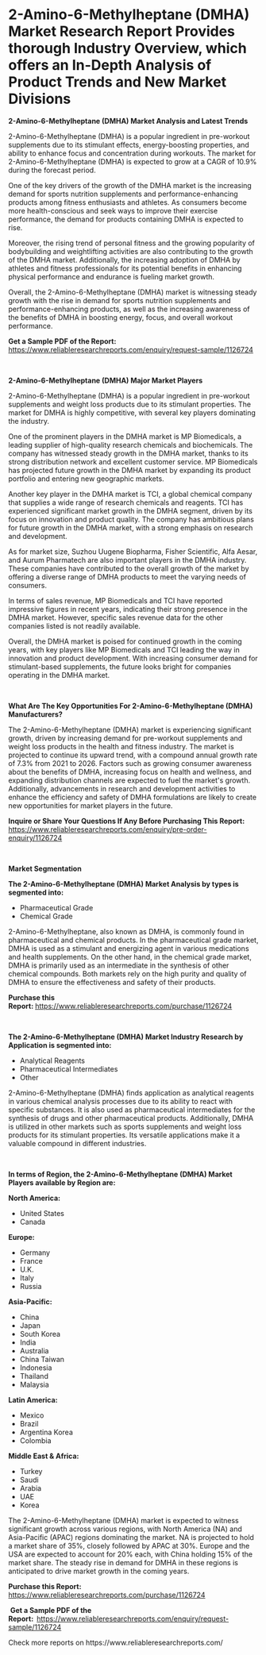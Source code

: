 <p><h1>2-Amino-6-Methylheptane (DMHA) Market Research Report Provides thorough Industry Overview, which offers an In-Depth Analysis of Product Trends and New Market Divisions</h1></p><p><strong>2-Amino-6-Methylheptane (DMHA) Market Analysis and Latest Trends</strong></p>
<p><p>2-Amino-6-Methylheptane (DMHA) is a popular ingredient in pre-workout supplements due to its stimulant effects, energy-boosting properties, and ability to enhance focus and concentration during workouts. The market for 2-Amino-6-Methylheptane (DMHA) is expected to grow at a CAGR of 10.9% during the forecast period.</p><p>One of the key drivers of the growth of the DMHA market is the increasing demand for sports nutrition supplements and performance-enhancing products among fitness enthusiasts and athletes. As consumers become more health-conscious and seek ways to improve their exercise performance, the demand for products containing DMHA is expected to rise.</p><p>Moreover, the rising trend of personal fitness and the growing popularity of bodybuilding and weightlifting activities are also contributing to the growth of the DMHA market. Additionally, the increasing adoption of DMHA by athletes and fitness professionals for its potential benefits in enhancing physical performance and endurance is fueling market growth.</p><p>Overall, the 2-Amino-6-Methylheptane (DMHA) market is witnessing steady growth with the rise in demand for sports nutrition supplements and performance-enhancing products, as well as the increasing awareness of the benefits of DMHA in boosting energy, focus, and overall workout performance.</p></p>
<p><strong>Get a Sample PDF of the Report:&nbsp;</strong> <a href="https://www.reliableresearchreports.com/enquiry/request-sample/1126724">https://www.reliableresearchreports.com/enquiry/request-sample/1126724</a></p>
<p>&nbsp;</p>
<p><strong>2-Amino-6-Methylheptane (DMHA) Major Market Players</strong></p>
<p><p>2-Amino-6-Methylheptane (DMHA) is a popular ingredient in pre-workout supplements and weight loss products due to its stimulant properties. The market for DMHA is highly competitive, with several key players dominating the industry.</p><p>One of the prominent players in the DMHA market is MP Biomedicals, a leading supplier of high-quality research chemicals and biochemicals. The company has witnessed steady growth in the DMHA market, thanks to its strong distribution network and excellent customer service. MP Biomedicals has projected future growth in the DMHA market by expanding its product portfolio and entering new geographic markets.</p><p>Another key player in the DMHA market is TCI, a global chemical company that supplies a wide range of research chemicals and reagents. TCI has experienced significant market growth in the DMHA segment, driven by its focus on innovation and product quality. The company has ambitious plans for future growth in the DMHA market, with a strong emphasis on research and development.</p><p>As for market size, Suzhou Uugene Biopharma, Fisher Scientific, Alfa Aesar, and Aurum Pharmatech are also important players in the DMHA industry. These companies have contributed to the overall growth of the market by offering a diverse range of DMHA products to meet the varying needs of consumers.</p><p>In terms of sales revenue, MP Biomedicals and TCI have reported impressive figures in recent years, indicating their strong presence in the DMHA market. However, specific sales revenue data for the other companies listed is not readily available.</p><p>Overall, the DMHA market is poised for continued growth in the coming years, with key players like MP Biomedicals and TCI leading the way in innovation and product development. With increasing consumer demand for stimulant-based supplements, the future looks bright for companies operating in the DMHA market.</p></p>
<p>&nbsp;</p>
<p><strong>What Are The Key Opportunities For 2-Amino-6-Methylheptane (DMHA) Manufacturers?</strong></p>
<p><p>The 2-Amino-6-Methylheptane (DMHA) market is experiencing significant growth, driven by increasing demand for pre-workout supplements and weight loss products in the health and fitness industry. The market is projected to continue its upward trend, with a compound annual growth rate of 7.3% from 2021 to 2026. Factors such as growing consumer awareness about the benefits of DMHA, increasing focus on health and wellness, and expanding distribution channels are expected to fuel the market's growth. Additionally, advancements in research and development activities to enhance the efficiency and safety of DMHA formulations are likely to create new opportunities for market players in the future.</p></p>
<p><strong>Inquire or Share Your Questions If Any Before Purchasing This Report:</strong> <a href="https://www.reliableresearchreports.com/enquiry/pre-order-enquiry/1126724">https://www.reliableresearchreports.com/enquiry/pre-order-enquiry/1126724</a></p>
<p>&nbsp;</p>
<p><strong>Market Segmentation</strong></p>
<p><strong>The 2-Amino-6-Methylheptane (DMHA) Market Analysis by types is segmented into:</strong></p>
<p><ul><li>Pharmaceutical Grade</li><li>Chemical Grade</li></ul></p>
<p><p>2-Amino-6-Methylheptane, also known as DMHA, is commonly found in pharmaceutical and chemical products. In the pharmaceutical grade market, DMHA is used as a stimulant and energizing agent in various medications and health supplements. On the other hand, in the chemical grade market, DMHA is primarily used as an intermediate in the synthesis of other chemical compounds. Both markets rely on the high purity and quality of DMHA to ensure the effectiveness and safety of their products.</p></p>
<p><strong>Purchase this Report:&nbsp;</strong><a href="https://www.reliableresearchreports.com/purchase/1126724">https://www.reliableresearchreports.com/purchase/1126724</a></p>
<p>&nbsp;</p>
<p><strong>The 2-Amino-6-Methylheptane (DMHA) Market Industry Research by Application is segmented into:</strong></p>
<p><ul><li>Analytical Reagents</li><li>Pharmaceutical Intermediates</li><li>Other</li></ul></p>
<p><p>2-Amino-6-Methylheptane (DMHA) finds application as analytical reagents in various chemical analysis processes due to its ability to react with specific substances. It is also used as pharmaceutical intermediates for the synthesis of drugs and other pharmaceutical products. Additionally, DMHA is utilized in other markets such as sports supplements and weight loss products for its stimulant properties. Its versatile applications make it a valuable compound in different industries.</p></p>
<p>&nbsp;</p>
<p><strong>In terms of Region, the 2-Amino-6-Methylheptane (DMHA) Market Players available by Region are:</strong></p>
<p>
    <p> <strong> North America: </strong>
        <ul>
            <li>United States</li>
            <li>Canada</li>
        </ul>
        </p> 
    <p> <strong> Europe: </strong>
        <ul>
            <li>Germany</li>
            <li>France</li>
            <li>U.K.</li>
            <li>Italy</li>
            <li>Russia</li>
        </ul>
        </p> 
    <p> <strong> Asia-Pacific: </strong>
        <ul>
            <li>China</li>
            <li>Japan</li>
            <li>South Korea</li>
            <li>India</li>
            <li>Australia</li>
            <li>China Taiwan</li>
            <li>Indonesia</li>
            <li>Thailand</li>
            <li>Malaysia</li>
        </ul>
        </p> 
    <p> <strong> Latin America: </strong>
        <ul>
            <li>Mexico</li>
            <li>Brazil</li>
            <li>Argentina Korea</li>
            <li>Colombia</li>
        </ul>
        </p> 
    <p> <strong> Middle East & Africa: </strong>
        <ul>
            <li>Turkey</li>
            <li>Saudi</li>
            <li>Arabia</li>
            <li>UAE</li>
            <li>Korea</li>
        </ul>
    </p>
    </p>
<p><p>The 2-Amino-6-Methylheptane (DMHA) market is expected to witness significant growth across various regions, with North America (NA) and Asia-Pacific (APAC) regions dominating the market. NA is projected to hold a market share of 35%, closely followed by APAC at 30%. Europe and the USA are expected to account for 20% each, with China holding 15% of the market share. The steady rise in demand for DMHA in these regions is anticipated to drive market growth in the coming years.</p></p>
<p><strong>Purchase this Report: </strong><a href="https://www.reliableresearchreports.com/purchase/1126724">https://www.reliableresearchreports.com/purchase/1126724</a></p>
<p>&nbsp;<strong>Get a Sample PDF of the Report:&nbsp;&nbsp;</strong><a href="https://www.reliableresearchreports.com/enquiry/request-sample/1126724">https://www.reliableresearchreports.com/enquiry/request-sample/1126724</a></p>
<p><strong></strong></p>
<p>Check more reports on https://www.reliableresearchreports.com/</p>